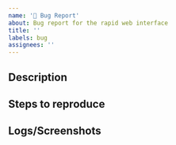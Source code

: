 ```yaml
---
name: '🐛 Bug Report'
about: Bug report for the rapid web interface
title: ''
labels: bug
assignees: ''
---
```


<!--
Before making this issue please make sure this issue doesn't already exist!
-->

## Description

<!--
What is the problem you are having?
-->

## Steps to reproduce

<!--
How did this problem come up? These steps will allow us to reproduce
the issue ourselves
-->

## Logs/Screenshots

<!--
Please share any logs from the console or screenshots that you think
might be helpful in debugging this issue
-->
